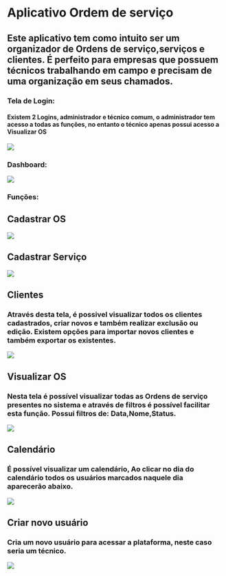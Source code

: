 <h1> Aplicativo Ordem de serviço</h1>
<h2> Este aplicativo tem como intuito ser um organizador de Ordens de serviço,serviços e clientes. É perfeito para empresas que possuem técnicos trabalhando em campo e precisam de uma organização em seus chamados.</h2>

<h3> Tela de Login: </h3>
<h4> Existem 2 Logins, administrador e técnico comum, o administrador tem acesso a todas as funções, no entanto o técnico apenas possui acesso a Visualizar OS</h4>
<img src="https://github.com/user-attachments/assets/a8abb28b-2ea7-47e5-84fb-91bb8c4f69f7">
<h3> Dashboard: </h3>
<img src="https://github.com/user-attachments/assets/805899e1-c4da-4eaf-847e-54b293f521e8">
<h3> Funções: </h3>
<h2> Cadastrar OS</h2>
<img src="https://github.com/user-attachments/assets/e623201f-f883-48f8-9fad-7ec56b60c41f">
<h2> Cadastrar Serviço</h2>
<img src="https://github.com/user-attachments/assets/729e3ff1-f470-41a5-a03d-8ed26b58bdf4">
<h2> Clientes </h2>
<h3> Através desta tela, é possivel visualizar todos os clientes cadastrados, criar novos e também realizar exclusão ou edição. Existem opções para importar novos clientes e também exportar os existentes.</h3>
<img src="https://github.com/user-attachments/assets/fb9d13d1-0788-4d27-8f81-1c5643adc1b2">
<h2> Visualizar OS</h2>
<h3> Nesta tela é possível visualizar todas as Ordens de serviço presentes no sistema e através de filtros é possível facilitar esta função. Possui filtros de: Data,Nome,Status.</h3>
<img src="https://github.com/user-attachments/assets/b51d41f5-d6d5-4fe9-a36b-54722dc3f44e">
<h2> Calendário</h2>
<H3> É possível visualizar um calendário, Ao clicar no dia do calendário todos os usuários marcados naquele dia aparecerão abaixo.</H3></H3>
<img src="https://github.com/user-attachments/assets/4e3fdac1-f72b-41ab-a024-6f4f785aad9c">
<h2> Criar novo usuário</h2>
<h3> Cria um novo usuário para acessar a plataforma, neste caso seria um técnico.</h3>
<img src="https://github.com/user-attachments/assets/6bd28a94-293d-4cfe-a01d-06274cffe1a8">





